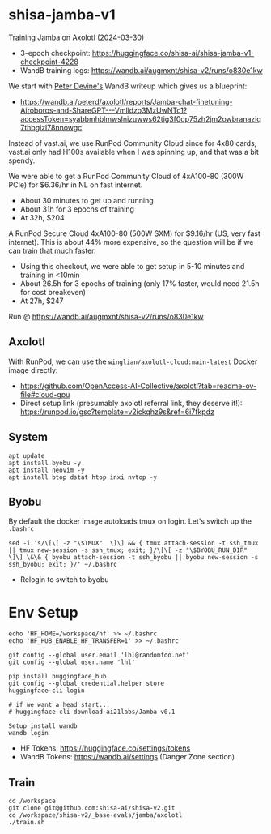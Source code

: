 # shisa-jamba-v1 
Training Jamba on Axolotl (2024-03-30)
- 3-epoch checkpoint: https://huggingface.co/shisa-ai/shisa-jamba-v1-checkpoint-4228
- WandB training logs: https://wandb.ai/augmxnt/shisa-v2/runs/o830e1kw

We start with [Peter Devine's](https://huggingface.co/ptrdvn) WandB writeup which gives us a blueprint:
- https://wandb.ai/peterd/axolotl/reports/Jamba-chat-finetuning-Airoboros-and-ShareGPT---Vmlldzo3MzUwNTc1?accessToken=syabbmhblmwslnizuwws62tig3f0op75zh2jm2owbranaziq7thbgizl78nnowgc

Instead of vast.ai, we use RunPod Community Cloud since for 4x80 cards, vast.ai only had H100s available when I was spinning up, and that was a bit spendy.

We were able to get a RunPod Community Cloud of 4xA100-80 (300W PCIe) for $6.36/hr in NL on fast internet.
- About 30 minutes to get up and running
- About 31h for 3 epochs of training
- At 32h, $204

A RunPod Secure Cloud 4xA100-80 (500W SXM) for $9.16/hr (US, very fast internet). This is about 44% more expensive, so the question will be if we can train that much faster.
- Using this checkout, we were able to get setup in 5-10 minutes and training in <10min
- About 26.5h for 3 epochs of training (only 17% faster, would need 21.5h for cost breakeven)
- At 27h, $247

Run @ https://wandb.ai/augmxnt/shisa-v2/runs/o830e1kw

## Axolotl
With RunPod, we can use the `winglian/axolotl-cloud:main-latest` Docker image directly:
- https://github.com/OpenAccess-AI-Collective/axolotl?tab=readme-ov-file#cloud-gpu
- Direct setup link (presumably axolotl referral link, they deserve it!): https://runpod.io/gsc?template=v2ickqhz9s&ref=6i7fkpdz

## System
```
apt update
apt install byobu -y
apt install neovim -y
apt install btop dstat htop inxi nvtop -y
```

## Byobu
By default the docker image autoloads tmux on login. Let's switch up the `.bashrc`
```
sed -i 's/\[\[ -z "\$TMUX"  \]\] && { tmux attach-session -t ssh_tmux || tmux new-session -s ssh_tmux; exit; }/\[\[ -z "\$BYOBU_RUN_DIR" \]\] \&\& { byobu attach-session -t ssh_byobu || byobu new-session -s ssh_byobu; exit; }/' ~/.bashrc
```
- Relogin to switch to byobu

# Env Setup
```
echo 'HF_HOME=/workspace/hf' >> ~/.bashrc
echo 'HF_HUB_ENABLE_HF_TRANSFER=1' >> ~/.bashrc

git config --global user.email 'lhl@randomfoo.net'
git config --global user.name 'lhl'

pip install huggingface_hub
git config --global credential.helper store
huggingface-cli login

# if we want a head start...
# huggingface-cli download ai21labs/Jamba-v0.1

Setup install wandb
wandb login
```
- HF Tokens: https://huggingface.co/settings/tokens
- WandB Tokens: https://wandb.ai/settings (Danger Zone section)

## Train
```
cd /workspace
git clone git@github.com:shisa-ai/shisa-v2.git
cd /workspace/shisa-v2/_base-evals/jamba/axolotl
./train.sh
```
